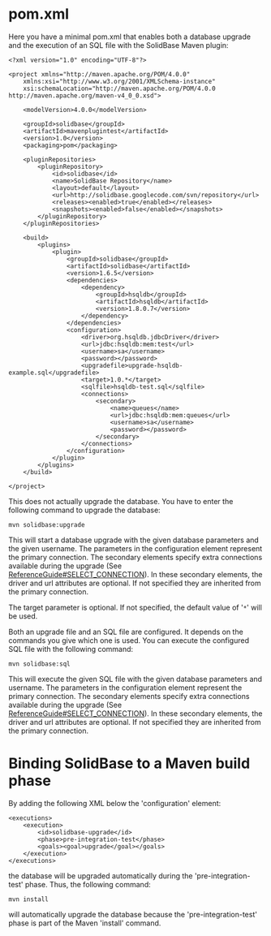 # pom.xml #

Here you have a minimal pom.xml that enables both a database upgrade and the execution of an SQL file with the SolidBase Maven plugin:

```
<?xml version="1.0" encoding="UTF-8"?>

<project xmlns="http://maven.apache.org/POM/4.0.0"
	xmlns:xsi="http://www.w3.org/2001/XMLSchema-instance"
	xsi:schemaLocation="http://maven.apache.org/POM/4.0.0 http://maven.apache.org/maven-v4_0_0.xsd">

	<modelVersion>4.0.0</modelVersion>
	
	<groupId>solidbase</groupId>
	<artifactId>mavenplugintest</artifactId>
	<version>1.0</version>
	<packaging>pom</packaging>

	<pluginRepositories>
		<pluginRepository>
			<id>solidbase</id>
			<name>SolidBase Repository</name>
			<layout>default</layout>
			<url>http://solidbase.googlecode.com/svn/repository</url>
			<releases><enabled>true</enabled></releases>
			<snapshots><enabled>false</enabled></snapshots>
		</pluginRepository>
	</pluginRepositories>

	<build>
		<plugins>
			<plugin>
				<groupId>solidbase</groupId>
				<artifactId>solidbase</artifactId>
				<version>1.6.5</version>
				<dependencies>
					<dependency>
						<groupId>hsqldb</groupId>
						<artifactId>hsqldb</artifactId>
						<version>1.8.0.7</version>
					</dependency>
				</dependencies>
				<configuration>
					<driver>org.hsqldb.jdbcDriver</driver>
					<url>jdbc:hsqldb:mem:test</url>
					<username>sa</username>
					<password></password>
					<upgradefile>upgrade-hsqldb-example.sql</upgradefile>
					<target>1.0.*</target>
					<sqlfile>hsqldb-test.sql</sqlfile>
					<connections>
						<secondary>
							<name>queues</name>
							<url>jdbc:hsqldb:mem:queues</url>
							<username>sa</username>
							<password></password>
						</secondary>
					</connections>
				</configuration>
			</plugin>
		</plugins>
	</build>
  
</project>
```

This does not actually upgrade the database. You have to enter the following command to upgrade the database:

```
mvn solidbase:upgrade
```

This will start a database upgrade with the given database parameters and the given username. The parameters in the configuration element represent the primary connection. The secondary elements specify extra connections available during the upgrade (See [ReferenceGuide#SELECT\_CONNECTION](ReferenceGuide#SELECT_CONNECTION.md)). In these secondary elements, the driver and url attributes are optional. If not specified they are inherited from the primary connection.

The target parameter is optional. If not specified, the default value of '`*`' will be used.

Both an upgrade file and an SQL file are configured. It depends on the commands you give which one is used. You can execute the configured SQL file with the following command:

```
mvn solidbase:sql
```

This will execute the given SQL file with the given database parameters and username. The parameters in the configuration element represent the primary connection. The secondary elements specify extra connections available during the upgrade (See [ReferenceGuide#SELECT\_CONNECTION](ReferenceGuide#SELECT_CONNECTION.md)). In these secondary elements, the driver and url attributes are optional. If not specified they are inherited from the primary connection.

# Binding SolidBase to a Maven build phase #

By adding the following XML below the 'configuration' element:

```
<executions>
	<execution>
		<id>solidbase-upgrade</id>
		<phase>pre-integration-test</phase>
		<goals><goal>upgrade</goal></goals>
	</execution>
</executions>
```

the database will be upgraded automatically during the 'pre-integration-test' phase. Thus, the following command:

```
mvn install
```

will automatically upgrade the database because the 'pre-integration-test' phase is part of the Maven 'install' command.